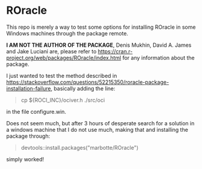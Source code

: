 # ROracle

This repo is merely a way to test some options for installing ROracle in some Windows machines through the package remote.

**I AM NOT THE AUTHOR OF THE PACKAGE**, Denis Mukhin, David A. James and Jake Luciani are, please refer to <https://cran.r-project.org/web/packages/ROracle/index.html> for any information about the package.


I just wanted to test the method described in <https://stackoverflow.com/questions/52215350/roracle-package-installation-failure>, basically adding the line:

> cp ${ROCI_INC}/ociver.h ./src/oci

in the file configure.win.

Does not seem much, but after 3 hours of desperate search for a solution in a windows machine that I do not use much, making that and installing the package through:

> devtools::install.packages("marbotte/ROracle")

simply worked!
